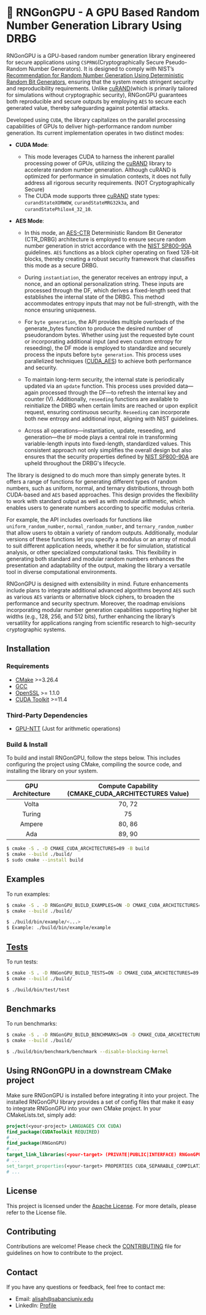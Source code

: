 # 🎲 RNGonGPU - A GPU Based Random Number Generation Library Using DRBG

RNGonGPU is a GPU-based random number generation library engineered for secure applications using `CSPRNG`(Cryptographically Secure Pseudo-Random Number Generators). It is designed to comply with NIST’s [Recommendation for Random Number Generation Using Deterministic Random Bit Generators](https://nvlpubs.nist.gov/nistpubs/SpecialPublications/NIST.SP.800-90Ar1.pdf), ensuring that the system meets stringent security and reproducibility requirements. Unlike [cuRAND](https://docs.nvidia.com/cuda/curand/index.html)(which is primarily tailored for simulations without cryptographic security), RNGonGPU guarantees both reproducible and secure outputs by employing `AES` to secure each generated value, thereby safeguarding against potential attacks.

Developed using `CUDA`, the library capitalizes on the parallel processing capabilities of GPUs to deliver high-performance random number generation. Its current implementation operates in two distinct modes:

- **CUDA Mode**:
    - This mode leverages CUDA to harness the inherent parallel processing power of GPUs, utilizing the [cuRAND](https://docs.nvidia.com/cuda/curand/index.html) library to accelerate random number generation. Although cuRAND is optimized for performance in simulation contexts, it does not fully address all rigorous security requirements. (NOT Cryptographically Secure)
    - The CUDA mode supports three [cuRAND](https://docs.nvidia.com/cuda/curand/index.html) state types: `curandStateXORWOW`, `curandStateMRG32k3a`, and `curandStatePhilox4_32_10`.

- **AES Mode**:
    - In this mode, an [AES-CTR](https://tsapps.nist.gov/publication/get_pdf.cfm?pub_id=936594) Deterministic Random Bit Generator (CTR_DRBG) architecture is employed to ensure secure random number generation in strict accordance with the [NIST SP800-90A](https://nvlpubs.nist.gov/nistpubs/SpecialPublications/NIST.SP.800-90Ar1.pdf) guidelines. `AES` functions as a block cipher operating on fixed 128-bit blocks, thereby creating a robust security framework that classifies this mode as a secure DRBG.

    - During `instantiation`, the generator receives an entropy input, a nonce, and an optional personalization string. These inputs are processed through the DF, which derives a fixed-length seed that establishes the internal state of the DRBG. This method accommodates entropy inputs that may not be full-strength, with the nonce ensuring uniqueness.

    - For `byte generation`, the API provides multiple overloads of the generate_bytes function to produce the desired number of pseudorandom bytes. Whether using just the requested byte count or incorporating additional input (and even custom entropy for reseeding), the DF mode is employed to standardize and securely process the inputs before `byte generation`. This process uses parallelized techniques ([CUDA_AES](https://github.com/cihangirtezcan/CUDA_AES)) to achieve both performance and security.

    - To maintain long-term security, the internal state is periodically updated via an `update` function. This process uses provided data—again processed through the DF—to refresh the internal key and counter (V). Additionally, `reseeding` functions are available to reinitialize the DRBG when certain limits are reached or upon explicit request, ensuring continuous security. `Reseeding` can incorporate both new entropy and additional input, aligning with NIST guidelines.

    - Across all operations—instantiation, update, reseeding, and generation—the `DF` mode plays a central role in transforming variable-length inputs into fixed-length, standardized values. This consistent approach not only simplifies the overall design but also ensures that the security properties defined by [NIST SP800-90A](https://nvlpubs.nist.gov/nistpubs/SpecialPublications/NIST.SP.800-90Ar1.pdf) are upheld throughout the DRBG's lifecycle.

The library is designed to do much more than simply generate bytes. It offers a range of functions for generating different types of random numbers, such as uniform, normal, and ternary distributions, through both CUDA-based and `AES` based approaches. This design provides the flexibility to work with standard output as well as with modular arithmetic, which enables users to generate numbers according to specific modulus criteria.

For example, the API includes overloads for functions like `uniform_random_number`, `normal_random_number`, and `ternary_random_number` that allow users to obtain a variety of random outputs. Additionally, modular versions of these functions let you specify a modulus or an array of moduli to suit different application needs, whether it be for simulation, statistical analysis, or other specialized computational tasks. This flexibility in generating both standard and modular random numbers enhances the presentation and adaptability of the output, making the library a versatile tool in diverse computational environments.
     
RNGonGPU is designed with extensibility in mind. Future enhancements include plans to integrate additional advanced algorithms beyond `AES` such as various `AES` variants or alternative block ciphers, to broaden the performance and security spectrum. Moreover, the roadmap envisions incorporating modular number generation capabilities supporting higher bit widths (e.g., 128, 256, and 512 bits), further enhancing the library’s versatility for applications ranging from scientific research to high-security cryptographic systems.

## Installation

### Requirements

- [CMake](https://cmake.org/download/) >=3.26.4
- [GCC](https://gcc.gnu.org/)
- [OpenSSL](https://www.openssl.org/) >= 1.1.0
- [CUDA Toolkit](https://developer.nvidia.com/cuda-downloads) >=11.4

### Third-Party Dependencies
- [GPU-NTT](https://github.com/Alisah-Ozcan/GPU-NTT) (Just for arithmetic operations)


### Build & Install

To build and install RNGonGPU, follow the steps below. This includes configuring the project using CMake, compiling the source code, and installing the library on your system.

<div align="center">

| GPU Architecture | Compute Capability (CMAKE_CUDA_ARCHITECTURES Value) |
|:----------------:|:---------------------------------------------------:|
| Volta  | 70, 72 |
| Turing | 75 |
| Ampere | 80, 86 |
| Ada	 | 89, 90 |

</div>

```bash
$ cmake -S . -D CMAKE_CUDA_ARCHITECTURES=89 -B build
$ cmake --build ./build/
$ sudo cmake --install build
```

## Examples

To run examples:

```bash
$ cmake -S . -D RNGonGPU_BUILD_EXAMPLES=ON -D CMAKE_CUDA_ARCHITECTURES=89 -B build
$ cmake --build ./build/

$ ./build/bin/example/<...>
$ Example: ./build/bin/example/example
```

## [Tests](/test/README.md)

To run tests:
```bash
$ cmake -S . -D RNGonGPU_BUILD_TESTS=ON -D CMAKE_CUDA_ARCHITECTURES=89 -B build
$ cmake --build ./build/

$ ./build/bin/test/test
```

## Benchmarks

To run benchmarks:
```bash
$ cmake -S . -D RNGonGPU_BUILD_BENCHMARKS=ON -D CMAKE_CUDA_ARCHITECTURES=89 -B build
$ cmake --build ./build/

$ ./build/bin/benchmark/benchmark --disable-blocking-kernel
```

## Using RNGonGPU in a downstream CMake project

Make sure RNGonGPU is installed before integrating it into your project. The installed RNGonGPU library provides a set of config files that make it easy to integrate RNGonGPU into your own CMake project. In your CMakeLists.txt, simply add:

```cmake
project(<your-project> LANGUAGES CXX CUDA)
find_package(CUDAToolkit REQUIRED)
# ...
find_package(RNGonGPU)
# ...
target_link_libraries(<your-target> (PRIVATE|PUBLIC|INTERFACE) RNGonGPU::rngongpu CUDA::cudart)
# ...
set_target_properties(<your-target> PROPERTIES CUDA_SEPARABLE_COMPILATION ON)
# ...
```

## License
This project is licensed under the [Apache License](LICENSE). For more details, please refer to the License file.

## Contributing
Contributions are welcome! Please check the [CONTRIBUTING](CONTRIBUTING.md) file for guidelines on how to contribute to the project.

## Contact
If you have any questions or feedback, feel free to contact me: 
- Email: alisah@sabanciuniv.edu
- LinkedIn: [Profile](https://www.linkedin.com/in/ali%C5%9Fah-%C3%B6zcan-472382305/)